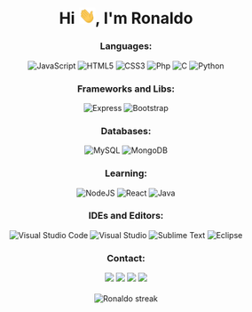 <h1 align="center">Hi <img src="https://github.com/nicollecnunes/nicollecnunes/blob/main/Hi.gif" alt="hi gif" width="30px">, I'm Ronaldo</h1>
 <div align="center">
  <h3 align="center">Languages:</h3>
   <p align="center">
   <img alt="JavaScript" src="https://img.shields.io/badge/javascript-%23323330.svg?style=for-the-badge&logo=javascript&logoColor=%23F7DF1E"/>
   <img alt="HTML5" src="https://img.shields.io/badge/html5-%23E34F26.svg?style=for-the-badge&logo=html5&logoColor=white"/>
   <img alt="CSS3" src="https://img.shields.io/badge/css3-%231572B6.svg?style=for-the-badge&logo=css3&logoColor=white"/>
   <img alt="Php" src="https://img.shields.io/badge/PHP-777BB4?style=for-the-badge&logo=php&logoColor=white">
   <img alt="C" src="https://img.shields.io/badge/c-%2300599C.svg?style=for-the-badge&logo=c&logoColor=white"/>
   <img alt="Python" src="https://img.shields.io/badge/python-%2314354C.svg?style=for-the-badge&logo=python&logoColor=white"/>
   </p>
  </div>
 <div>
   <h3 align="center">Frameworks and Libs:</h3>
   <p align="center">
    <img alt="Express" src="https://img.shields.io/badge/Express.js-000000?style=for-the-badge&logo=express&logoColor=white"/>
    <img alt="Bootstrap" src="https://img.shields.io/badge/Bootstrap-563D7C?style=for-the-badge&logo=bootstrap&logoColor=white"/>
   </p>
 </div>
 <div align="center">
   <h3 align="center">Databases:</h3>
   <img alt="MySQL" src ="https://img.shields.io/badge/MySQL-005C84?style=for-the-badge&logo=mysql&logoColor=white"/>
   <img alt="MongoDB" src ="https://img.shields.io/badge/MongoDB-4EA94B?style=for-the-badge&logo=mongodb&logoColor=white"/>
 </div>
 <div>
   <h3 align="center">Learning:</h3>
   <p align="center">
     <img alt= "NodeJS" src="https://img.shields.io/badge/Node.js-339933?style=for-the-badge&logo=nodedotjs&logoColor=white"/>
     <img alt="React" src="https://img.shields.io/badge/React-20232A?style=for-the-badge&logo=react&logoColor=61DAFB"/>
     <img alt="Java" src="https://img.shields.io/badge/Java-ED8B00?style=for-the-badge&logo=java&logoColor=white"/>
   </p>
 </div>
 <div>
   <h3 align="center">IDEs and Editors:</h3>
   <p align="center">
   <img alt="Visual Studio Code" src="https://img.shields.io/badge/VisualStudioCode-0078d7.svg?style=for-the-badge&logo=visual-studio-code&logoColor=white"/>
   <img alt="Visual Studio" src="https://img.shields.io/badge/VisualStudio-5C2D91.svg?style=for-the-badge&logo=visual-studio&logoColor=white"/>
   <img alt="Sublime Text" src="https://img.shields.io/badge/sublime_text-%23575757.svg?style=for-the-badge&logo=sublime-text&logoColor=important"/>
   <img alt="Eclipse" src="https://img.shields.io/badge/Eclipse-2C2255?style=for-the-badge&logo=eclipse&logoColor=white"/>
   </p>
 </div>
 <div align="center">
   <h3 align="center">Contact:</h3>
   <a href="https://instagram.com/juninho_jucaa" target="_blank"><img src="https://img.shields.io/badge/-Instagram-%23E4405F?style=for-the-badge&logo=instagram&logoColor=white" target="_blank"></a>
  <a href="https://twitter.com/Juninhojucasido" target="_blank"><img src="https://img.shields.io/twitter/follow/Juninhojucasido?label=Twitter&style=for-the-badge" target="_blank"></a> 
   <a href = "mailto:ronaldomacielcamposjunior@gmail.com"><img src="https://img.shields.io/badge/-Gmail-%23333?style=for-the-badge&logo=gmail&logoColor=white" target="_blank"></a>
   <a href="https://www.linkedin.com/in/ronaldo-maciel-586619209" target="_blank"><img src="https://img.shields.io/badge/-LinkedIn-%230077B5?style=for-the-badge&logo=linkedin&logoColor=white" target="_blank"></a>
 </div>
 <br>
 <div align="center">
   <img align="center" title="🔥 Get streak stats for your profile at git.io/streak-stats" alt="Ronaldo streak" src="https://github-readme-stats.vercel.app/api?username=Ronaldo3030&show_icons=true&theme=dark"/>
   
</div>
  




  

